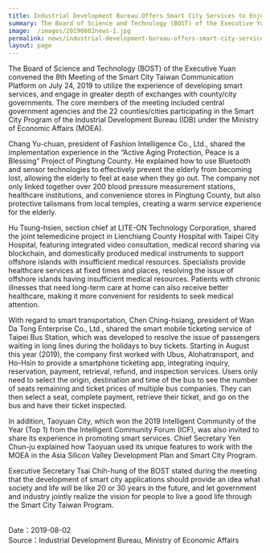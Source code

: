 ```yaml
---
title: Industrial Development Bureau Offers Smart City Services to Enjoy Smart Life
summary: The Board of Science and Technology (BOST) of the Executive Yuan convened the 8th Meeting of the Smart City Taiwan Communication Platform on July 24
image:  /images/20190802news-1.jpg
permalink: news/industrial-development-bureau-offers-smart-city-services-to-enjoy-smart-life/
layout: page
---
```


The Board of Science and Technology (BOST) of the Executive Yuan convened the 8th Meeting of the Smart City Taiwan Communication Platform on July 24, 2019 to utilize the experience of developing smart services, and engage in greater depth of exchanges with county/city governments. The core members of the meeting included central government agencies and the 22 counties/cities participating in the Smart City Program of the Industrial Development Bureau (IDB) under the Ministry of Economic Affairs (MOEA).

Chang Yu-chuan, president of Fashion Intelligence Co., Ltd., shared the implementation experience in the “Active Aging Protection, Peace is a Blessing” Project of Pingtung County. He explained how to use Bluetooth and sensor technologies to effectively prevent the elderly from becoming lost, allowing the elderly to feel at ease when they go out. The company not only linked together over 200 blood pressure measurement stations, healthcare institutions, and convenience stores in Pingtung County, but also protective talismans from local temples, creating a warm service experience for the elderly.

Hu Tsung-hsien, section chief at LITE-ON Technology Corporation, shared the joint telemedicine project in Lienchiang County Hospital with Taipei City Hospital, featuring integrated video consultation, medical record sharing via blockchain, and domestically produced medical instruments to support offshore islands with insufficient medical resources. Specialists provide healthcare services at fixed times and places, resolving the issue of offshore islands having insufficient medical resources. Patients with chronic illnesses that need long-term care at home can also receive better healthcare, making it more convenient for residents to seek medical attention.

With regard to smart transportation, Chen Ching-hsiang, president of Wan Da Tong Enterprise Co., Ltd., shared the smart mobile ticketing service of Taipei Bus Station, which was developed to resolve the issue of passengers waiting in long lines during the holidays to buy tickets. Starting in August this year (2019), the company first worked with Ubus, Alohatransport, and Ho-Hsin to provide a smartphone ticketing app, integrating inquiry, reservation, payment, retrieval, refund, and inspection services. Users only need to select the origin, destination and time of the bus to see the number of seats remaining and ticket prices of multiple bus companies. They can then select a seat, complete payment, retrieve their ticket, and go on the bus and have their ticket inspected.

In addition, Taoyuan City, which won the 2019 Intelligent Community of the Year (Top 1) from the Intelligent Community Forum (ICF), was also invited to share its experience in promoting smart services. Chief Secretary Yen Chun-ju explained how Taoyuan used its unique features to work with the MOEA in the Asia Silicon Valley Development Plan and Smart City Program.

Executive Secretary Tsai Chih-hung of the BOST stated during the meeting that the development of smart city applications should provide an idea what society and life will be like 20 or 30 years in the future, and let government and industry jointly realize the vision for people to live a good life through the Smart City Taiwan Program.

<br/>
Date：2019-08-02
<br/>
Source：Industrial Development Bureau, Ministry of Economic Affairs
